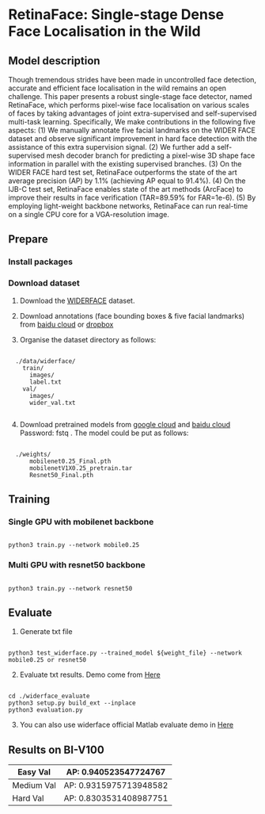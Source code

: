 # RetinaFace: Single-stage Dense Face Localisation in the Wild

## Model description

Though tremendous strides have been made in uncontrolled face detection, accurate and efficient face localisation in the wild remains an open challenge. This paper presents a robust single-stage face detector, named RetinaFace, which performs pixel-wise face localisation on various scales of faces by taking advantages of joint extra-supervised and self-supervised multi-task learning. Specifically, We make contributions in the following five aspects: (1) We manually annotate five facial landmarks on the WIDER FACE dataset and observe significant improvement in hard face detection with the assistance of this extra supervision signal. (2) We further add a self-supervised mesh decoder branch for predicting a pixel-wise 3D shape face information in parallel with the existing supervised branches. (3) On the WIDER FACE hard test set, RetinaFace outperforms the state of the art average precision (AP) by 1.1% (achieving AP equal to 91.4%). (4) On the IJB-C test set, RetinaFace enables state of the art methods (ArcFace) to improve their results in face verification (TAR=89.59% for FAR=1e-6). (5) By employing light-weight backbone networks, RetinaFace can run real-time on a single CPU core for a VGA-resolution image.

## Prepare

### Install packages


### Download dataset

1. Download the [WIDERFACE](http://shuoyang1213.me/WIDERFACE/WiderFace_Results.html) dataset.

2. Download annotations (face bounding boxes & five facial landmarks) from [baidu cloud](https://pan.baidu.com/s/1Laby0EctfuJGgGMgRRgykA) or [dropbox](https://www.dropbox.com/s/7j70r3eeepe4r2g/retinaface_gt_v1.1.zip?dl=0)

3. Organise the dataset directory as follows:

```Shell

  ./data/widerface/
    train/
      images/
      label.txt
    val/
      images/
      wider_val.txt
      
```

4. Download pretrained models from [google cloud](https://drive.google.com/open?id=1oZRSG0ZegbVkVwUd8wUIQx8W7yfZ_ki1) and [baidu cloud](https://pan.baidu.com/s/12h97Fy1RYuqMMIV-RpzdPg) Password: fstq . The model could be put as follows:

```Shell

  ./weights/
      mobilenet0.25_Final.pth
      mobilenetV1X0.25_pretrain.tar
      Resnet50_Final.pth

```

## Training

### Single GPU with mobilenet backbone

```shell

python3 train.py --network mobile0.25

```

### Multi GPU with resnet50 backbone

```shell

python3 train.py --network resnet50

```

## Evaluate 

1. Generate txt file

```Shell

python3 test_widerface.py --trained_model ${weight_file} --network mobile0.25 or resnet50

```
2. Evaluate txt results. Demo come from [Here](https://github.com/wondervictor/WiderFace-Evaluation)

```Shell

cd ./widerface_evaluate
python3 setup.py build_ext --inplace
python3 evaluation.py

```

3. You can also use widerface official Matlab evaluate demo in [Here](http://mmlab.ie.cuhk.edu.hk/projects/WIDERFace/WiderFace_Results.html)

## Results on BI-V100

| Easy   Val | AP: 0.940523547724767  | 
|------------|------------------------|
| Medium Val | AP: 0.9315975713948582 |
| Hard   Val | AP: 0.8303531408987751 |